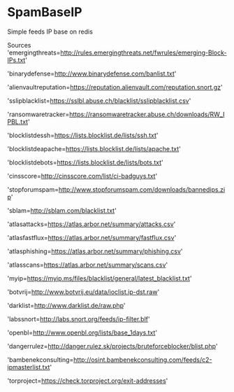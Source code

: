# SpamBaseIP
Simple feeds IP base on redis

Sources
'emergingthreats=http://rules.emergingthreats.net/fwrules/emerging-Block-IPs.txt'

'binarydefense=http://www.binarydefense.com/banlist.txt'

'alienvaultreputation=https://reputation.alienvault.com/reputation.snort.gz'

'sslipblacklist=https://sslbl.abuse.ch/blacklist/sslipblacklist.csv'

'ransomwaretracker=https://ransomwaretracker.abuse.ch/downloads/RW_IPBL.txt'

'blocklistdessh=https://lists.blocklist.de/lists/ssh.txt'

'blocklistdeapache=https://lists.blocklist.de/lists/apache.txt'

'blocklistdebots=https://lists.blocklist.de/lists/bots.txt'

'cinsscore=http://cinsscore.com/list/ci-badguys.txt'

'stopforumspam=http://www.stopforumspam.com/downloads/bannedips.zip'

'sblam=http://sblam.com/blacklist.txt'

'atlasattacks=https://atlas.arbor.net/summary/attacks.csv'

'atlasfastflux=https://atlas.arbor.net/summary/fastflux.csv'

'atlasphishing=https://atlas.arbor.net/summary/phishing.csv'

'atlasscans=https://atlas.arbor.net/summary/scans.csv'

'myip=https://myip.ms/files/blacklist/general/latest_blacklist.txt'

'botvrij=http://www.botvrij.eu/data/ioclist.ip-dst.raw'

'darklist=http://www.darklist.de/raw.php'

'labssnort=http://labs.snort.org/feeds/ip-filter.blf'

'openbl=http://www.openbl.org/lists/base_1days.txt'

'dangerrulez=http://danger.rulez.sk/projects/bruteforceblocker/blist.php'

'bambenekconsulting=http://osint.bambenekconsulting.com/feeds/c2-ipmasterlist.txt'

'torproject=https://check.torproject.org/exit-addresses'
